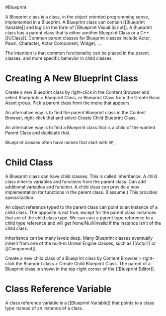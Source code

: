 #Blueprint 

A Blueprint class is a class, in the object oriented programming sense, implemented in a Blueprint.
A Blueprint class can contain [[Blueprint Variable]] and logic in the form of [[Blueprint Visual Script]].
A Blueprint class has a parent class that is either another Blueprint Class or a C++ [[UClass]].
Common parent classes for Blueprint classes include Actor, Pawn, Character, Actor Component, Widget, ...

The intention is that common functionality can be placed in the parent classes, and more specific behavior in child classes.

# Creating A New Blueprint Class

Create a new Blueprint class by right-click in the Content Browser and select Blueprints > Blueprint Class, or Blueprint Class from the Create Basic Asset group.
Pick a parent class from the menu that appears.

An alternative way is to find the parent Blueprint class in the Content Browser, right-click that and select Create Child Blueprint Class.

An alternative way is to find a Blueprint class that is a child of the wanted Parent Class and duplicate that.

Blueprint classes often have names that start with `BP_`.

# Child Class

A Blueprint class can have child classes.
This is called inheritance.
A child class inherits variables and functions from the parent class.
Can add additional variables and function.
A child class can provide a new implementation for functions in the parent class. (I assume.)
This provides specialization.

An object reference typed to the parent class can point to an instance of a child class.
The opposite is not true, except for the parent class instances that are of the child class type.
We can cast a parent type reference to a child type reference and will get None/Null/Invalid if the instance isn't of the child class.

Inheritance can be many levels deep.
Many Blueprint classes eventually inherit from one of the built-in Unreal Engine classes, such as [[Actor]] or [[Component]].

Create a new child class of a Blueprint class by Content Browser > right-click the Blueprint class > Create Child Blueprint Class.
The parent of a Blueprint class is shown in the top-right corner of the [[Blueprint Editor]].


# Class Reference Variable
A class reference variable is a [[Blueprint Variable]] that points to a class type instead of an instance of a class.
